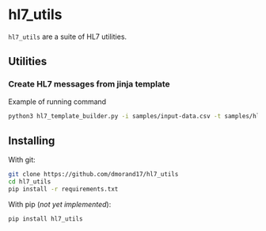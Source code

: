 # hl7_utils

`hl7_utils` are a suite of HL7 utilities.

## Utilities

### Create HL7 messages from jinja template

Example of running command
```bash
python3 hl7_template_builder.py -i samples/input-data.csv -t samples/hl7-template.j2 -k MRN SYSTEMCODE
```


## Installing
With git:
```bash
git clone https://github.com/dmorand17/hl7_utils
cd hl7_utils
pip install -r requirements.txt
```

With pip (_not yet implemented_):
```bash
pip install hl7_utils
```
